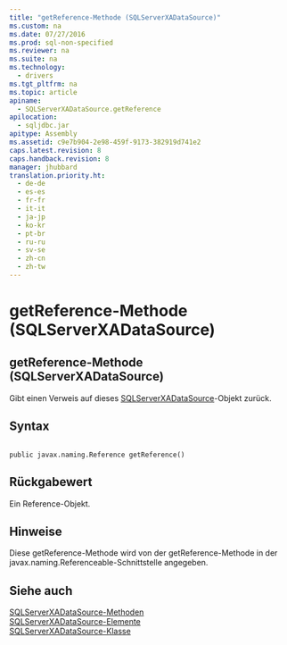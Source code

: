 ```yaml
---
title: "getReference-Methode (SQLServerXADataSource)"
ms.custom: na
ms.date: 07/27/2016
ms.prod: sql-non-specified
ms.reviewer: na
ms.suite: na
ms.technology: 
  - drivers
ms.tgt_pltfrm: na
ms.topic: article
apiname: 
  - SQLServerXADataSource.getReference
apilocation: 
  - sqljdbc.jar
apitype: Assembly
ms.assetid: c9e7b904-2e98-459f-9173-382919d741e2
caps.latest.revision: 8
caps.handback.revision: 8
manager: jhubbard
translation.priority.ht: 
  - de-de
  - es-es
  - fr-fr
  - it-it
  - ja-jp
  - ko-kr
  - pt-br
  - ru-ru
  - sv-se
  - zh-cn
  - zh-tw
---
```

# getReference-Methode (SQLServerXADataSource)
    
## getReference\-Methode \(SQLServerXADataSource\)  
 Gibt einen Verweis auf dieses [SQLServerXADataSource](../content/SQLServerXADataSource-Class.md)\-Objekt zurück.  
  
## Syntax  
  
```  
  
public javax.naming.Reference getReference()  
```  
  
## Rückgabewert  
 Ein Reference\-Objekt.  
  
## Hinweise  
 Diese getReference\-Methode wird von der getReference\-Methode in der javax.naming.Referenceable\-Schnittstelle angegeben.  
  
## Siehe auch  
 [SQLServerXADataSource-Methoden](../content/SQLServerXADataSource-Methods.md)   
 [SQLServerXADataSource-Elemente](../content/SQLServerXADataSource-Members.md)   
 [SQLServerXADataSource-Klasse](../content/SQLServerXADataSource-Class.md)  
  
  